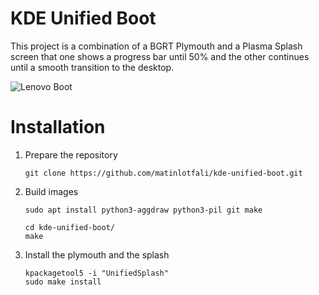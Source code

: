 # KDE Unified Boot

This project is a combination of a BGRT Plymouth and a Plasma Splash screen
that one shows a progress bar until 50% and the other continues until a smooth transition to the desktop.

![Lenovo Boot](https://j.gifs.com/q7Bv4G.gif)

# Installation
1. Prepare the repository
           
       git clone https://github.com/matinlotfali/kde-unified-boot.git
       
2. Build images
           
       sudo apt install python3-aggdraw python3-pil git make
       
       cd kde-unified-boot/        
       make
    
3. Install the plymouth and the splash

       kpackagetool5 -i "UnifiedSplash"
       sudo make install
